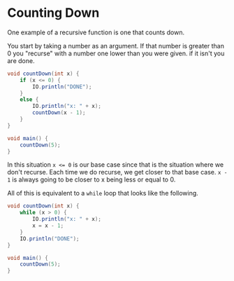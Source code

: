 # Counting Down

One example of a recursive function is one that counts down.

You start by taking a number as an argument. If that number
is greater than 0 you "recurse" with a
number one lower than you were given. if it isn't you are done. 

```java
void countDown(int x) {
    if (x <= 0) {
        IO.println("DONE");
    }
    else {
        IO.println("x: " + x);
        countDown(x - 1);
    }
}

void main() {
    countDown(5);
}
```

In this situation `x <= 0` is our base case since that is the situation where we don't
recurse. Each time we do recurse, we get closer to that base case. `x - 1` is always going
to be closer to x being less or equal to 0.

All of this is equivalent to a `while` loop that looks like the following.

```java
void countDown(int x) {
    while (x > 0) {
        IO.println("x: " + x);
        x = x - 1;
    }
    IO.println("DONE");
}

void main() {
    countDown(5);
}
```
